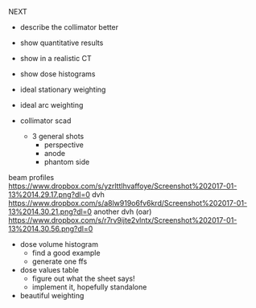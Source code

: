 NEXT

- describe the collimator better
- show quantitative results
- show in a realistic CT
- show dose histograms
- ideal stationary weighting
- ideal arc weighting


- collimator scad
	- 3 general shots
		- perspective
		- anode
		- phantom side

beam profiles
	https://www.dropbox.com/s/yzrlttlhvaffoye/Screenshot%202017-01-13%2014.29.17.png?dl=0
dvh
	https://www.dropbox.com/s/a8lw919o6fv6krd/Screenshot%202017-01-13%2014.30.21.png?dl=0
another dvh (oar)
	https://www.dropbox.com/s/r7rv9ijte2vlntx/Screenshot%202017-01-13%2014.30.56.png?dl=0
- dose volume histogram
	- find a good example
	- generate one ffs
- dose values table
	- figure out what the sheet says!
	- implement it, hopefully standalone
- beautiful weighting
